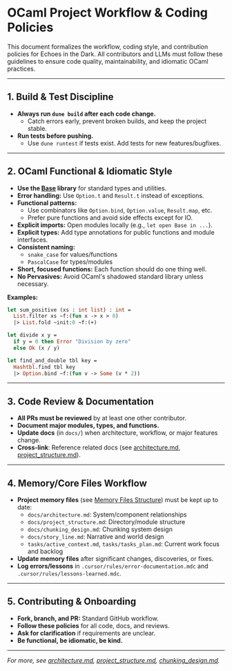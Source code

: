 # OCaml Project Workflow & Coding Policies

This document formalizes the workflow, coding style, and contribution policies for Echoes in the Dark. All contributors and LLMs must follow these guidelines to ensure code quality, maintainability, and idiomatic OCaml practices.

---

## 1. Build & Test Discipline

- **Always run `dune build` after each code change.**
  - Catch errors early, prevent broken builds, and keep the project stable.
- **Run tests before pushing.**
  - Use `dune runtest` if tests exist. Add tests for new features/bugfixes.

---

## 2. OCaml Functional & Idiomatic Style

- **Use the [Base](https://github.com/janestreet/base) library** for standard types and utilities.
- **Error handling:** Use `Option.t` and `Result.t` instead of exceptions.
- **Functional patterns:**
  - Use combinators like `Option.bind`, `Option.value`, `Result.map`, etc.
  - Prefer pure functions and avoid side effects except for IO.
- **Explicit imports:** Open modules locally (e.g., `let open Base in ...`).
- **Explicit types:** Add type annotations for public functions and module interfaces.
- **Consistent naming:**
  - `snake_case` for values/functions
  - `PascalCase` for types/modules
- **Short, focused functions:** Each function should do one thing well.
- **No Pervasives:** Avoid OCaml's shadowed standard library unless necessary.

**Examples:**

```ocaml
let sum_positive (xs : int list) : int =
  List.filter xs ~f:(fun x -> x > 0)
  |> List.fold ~init:0 ~f:(+)

let divide x y =
  if y = 0 then Error "Division by zero"
  else Ok (x / y)

let find_and_double tbl key =
  Hashtbl.find tbl key
  |> Option.bind ~f:(fun v -> Some (v * 2))
```

---

## 3. Code Review & Documentation

- **All PRs must be reviewed** by at least one other contributor.
- **Document major modules, types, and functions.**
- **Update docs** (in `docs/`) when architecture, workflow, or major features change.
- **Cross-link**: Reference related docs (see [architecture.md](architecture.md), [project_structure.md](project_structure.md)).

---

## 4. Memory/Core Files Workflow

- **Project memory files** (see [Memory Files Structure](architecture.md)) must be kept up to date:
  - `docs/architecture.md`: System/component relationships
  - `docs/project_structure.md`: Directory/module structure
  - `docs/chunking_design.md`: Chunking system design
  - `docs/story_line.md`: Narrative and world design
  - `tasks/active_context.md`, `tasks/tasks_plan.md`: Current work focus and backlog
- **Update memory files** after significant changes, discoveries, or fixes.
- **Log errors/lessons** in `.cursor/rules/error-documentation.mdc` and `.cursor/rules/lessons-learned.mdc`.

---

## 5. Contributing & Onboarding

- **Fork, branch, and PR:** Standard GitHub workflow.
- **Follow these policies** for all code, docs, and reviews.
- **Ask for clarification** if requirements are unclear.
- **Be functional, be idiomatic, be kind.**

---

*For more, see [architecture.md](architecture.md), [project_structure.md](project_structure.md), [chunking_design.md](chunking_design.md).*
